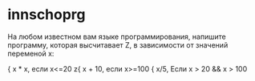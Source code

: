 # innschoprg
На любом известном вам языке программирования, напишите программу, которая высчитавает Z, в зависимости от значений переменой x:

 { x * x,  если x<=20
z{ x + 10, если x>=100
 { x/5,    Если x > 20 && x > 100
